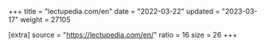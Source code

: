 +++
title = "lectupedia.com/en"
date = "2022-03-22"
updated = "2023-03-17"
weight = 27105

[extra]
source = "https://lectupedia.com/en/"
ratio = 16
size = 26
+++
